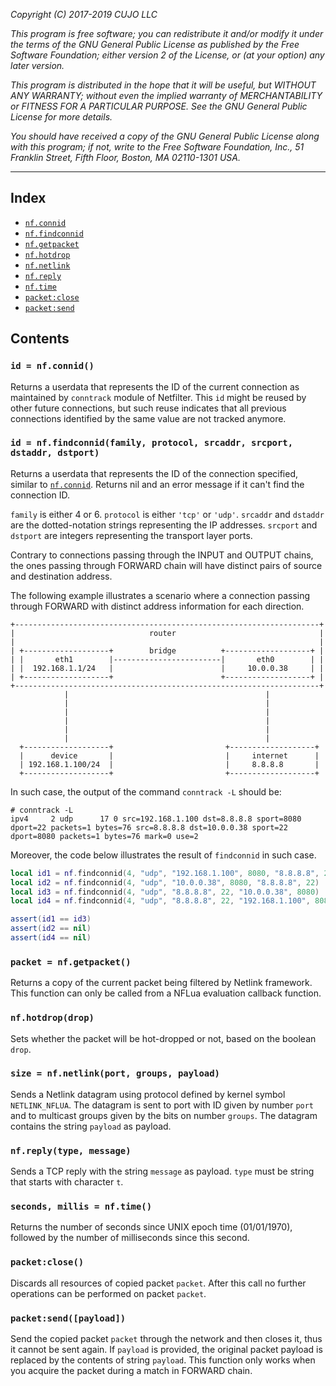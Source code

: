 _Copyright (C) 2017-2019  CUJO LLC_

_This program is free software; you can redistribute it and/or modify_
_it under the terms of the GNU General Public License as published by_
_the Free Software Foundation; either version 2 of the License, or_
_(at your option) any later version._

_This program is distributed in the hope that it will be useful,_
_but WITHOUT ANY WARRANTY; without even the implied warranty of_
_MERCHANTABILITY or FITNESS FOR A PARTICULAR PURPOSE.  See the_
_GNU General Public License for more details._

_You should have received a copy of the GNU General Public License along_
_with this program; if not, write to the Free Software Foundation, Inc.,_
_51 Franklin Street, Fifth Floor, Boston, MA 02110-1301 USA._
- - -

Index
-----

- [`nf.connid`](#id--nfconnid)
- [`nf.findconnid`](##id--nffindconnidfamily-protocol-srcaddr-srcport-dstaddr-dstport)
- [`nf.getpacket`](#packet--nfgetpacket)
- [`nf.hotdrop`](#nfhotdropdrop)
- [`nf.netlink`](#size--nfnetlinkport-groups-payload)
- [`nf.reply`](#nfreplytype-message)
- [`nf.time`](#seconds-millis--nftime)
- [`packet:close`](#packetclose)
- [`packet:send`](#packetsendpayload)

Contents
--------

### `id = nf.connid()`

Returns a userdata that represents the ID of the current connection as maintained by `conntrack` module of Netfilter.
This `id` might be reused by other future connections, but such reuse indicates that all previous connections identified by the same value are not tracked anymore.

### `id = nf.findconnid(family, protocol, srcaddr, srcport, dstaddr, dstport)`

Returns a userdata that represents the ID of the connection specified, similar to [`nf.connid`](#id--nfconnid).
Returns nil and an error message if it can't find the connection ID.

`family` is either 4 or 6.
`protocol` is either `'tcp'` or `'udp'`.
`srcaddr` and `dstaddr` are the dotted-notation strings representing the IP addresses.
`srcport` and `dstport` are integers representing the transport layer ports.

Contrary to connections passing through the INPUT and OUTPUT chains, the ones passing through FORWARD chain will have distinct pairs of source and destination address.

The following example illustrates a scenario where a connection passing through FORWARD with distinct address information for each direction.

```
+--------------------------------------------------------------------+
|                              router                                |
|                                                                    |
| +-------------------+        bridge          +-------------------+ |
| |       eth1        |------------------------|       eth0        | |
| |  192.168.1.1/24   |                        |     10.0.0.38     | |
| +-------------------+                        +-------------------+ |
+--------------------------------------------------------------------+
            |                                            |            
            |                                            |            
            |                                            |            
            |                                            |            
            |                                            |            
            |                                            |            
  +-------------------+                         +-------------------+
  |      device       |                         |     internet      |
  | 192.168.1.100/24  |                         |     8.8.8.8       |
  +-------------------+                         +-------------------+

```

In such case, the output of the command `conntrack -L` should be:

```
# conntrack -L
ipv4     2 udp      17 0 src=192.168.1.100 dst=8.8.8.8 sport=8080 dport=22 packets=1 bytes=76 src=8.8.8.8 dst=10.0.0.38 sport=22 dport=8080 packets=1 bytes=76 mark=0 use=2
```

Moreover, the code below illustrates the result of `findconnid` in such case.

```lua
local id1 = nf.findconnid(4, "udp", "192.168.1.100", 8080, "8.8.8.8", 22)
local id2 = nf.findconnid(4, "udp", "10.0.0.38", 8080, "8.8.8.8", 22)
local id3 = nf.findconnid(4, "udp", "8.8.8.8", 22, "10.0.0.38", 8080)
local id4 = nf.findconnid(4, "udp", "8.8.8.8", 22, "192.168.1.100", 8080)

assert(id1 == id3)
assert(id2 == nil)
assert(id4 == nil)
```

### `packet = nf.getpacket()`

Returns a copy of the current packet being filtered by Netlink framework.
This function can only be called from a NFLua evaluation callback function.

### `nf.hotdrop(drop)`

Sets whether the packet will be hot-dropped or not, based on the boolean `drop`.

### `size = nf.netlink(port, groups, payload)`

Sends a Netlink datagram using protocol defined by kernel symbol `NETLINK_NFLUA`.
The datagram is sent to port with ID given by number `port` and to multicast groups given by the bits on number `groups`.
The datagram contains the string `payload` as payload.

### `nf.reply(type, message)`

Sends a TCP reply with the string `message` as payload.
`type` must be string that starts with character `t`.

### `seconds, millis = nf.time()`

Returns the number of seconds since UNIX epoch time (01/01/1970), followed by the number of milliseconds since this second.

### `packet:close()`

Discards all resources of copied packet `packet`.
After this call no further operations can be performed on packet `packet`.

### `packet:send([payload])`

Send the copied packet `packet` through the network and then closes it, thus it cannot be sent again.
If `payload` is provided, the original packet payload is replaced by the contents of string `payload`.
This function only works when you acquire the packet during a match in FORWARD chain.
